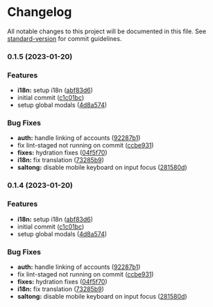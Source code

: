 # Changelog

All notable changes to this project will be documented in this file. See [standard-version](https://github.com/conventional-changelog/standard-version) for commit guidelines.

### 0.1.5 (2023-01-20)


### Features

* **i18n:** setup i18n ([abf83d6](https://github.com/carldegs/saltong-hub/commit/abf83d61d049c71e8a311d80b1f6f482161f8ea5))
* initial commit ([c1c01bc](https://github.com/carldegs/saltong-hub/commit/c1c01bcb1dcd5bf2cba157e92a81cc282eeb2621))
* setup global modals ([4d8a574](https://github.com/carldegs/saltong-hub/commit/4d8a57432298861a7025ac17516f5bb64b05bcdb))


### Bug Fixes

* **auth:** handle linking of accounts ([92287b1](https://github.com/carldegs/saltong-hub/commit/92287b1b8527f30a59c63b6ff2d5e7ac82e65ecb))
* fix lint-staged not running on commit ([ccbe931](https://github.com/carldegs/saltong-hub/commit/ccbe931d608c5469e472aeae64b6091603c74cf7))
* **fixes:** hydration fixes ([04f5f70](https://github.com/carldegs/saltong-hub/commit/04f5f708dcd06876703462326aa825e73cd663e1))
* **i18n:** fix translation ([73285b9](https://github.com/carldegs/saltong-hub/commit/73285b9dfbddb319c062bf0e5dc6095c09d60cee))
* **saltong:** disable mobile keyboard on input focus ([281580d](https://github.com/carldegs/saltong-hub/commit/281580d0de6980ed36e484ff931a354669756d88))

### 0.1.4 (2023-01-20)


### Features

* **i18n:** setup i18n ([abf83d6](https://github.com/carldegs/saltong-hub/commit/abf83d61d049c71e8a311d80b1f6f482161f8ea5))
* initial commit ([c1c01bc](https://github.com/carldegs/saltong-hub/commit/c1c01bcb1dcd5bf2cba157e92a81cc282eeb2621))
* setup global modals ([4d8a574](https://github.com/carldegs/saltong-hub/commit/4d8a57432298861a7025ac17516f5bb64b05bcdb))


### Bug Fixes

* **auth:** handle linking of accounts ([92287b1](https://github.com/carldegs/saltong-hub/commit/92287b1b8527f30a59c63b6ff2d5e7ac82e65ecb))
* fix lint-staged not running on commit ([ccbe931](https://github.com/carldegs/saltong-hub/commit/ccbe931d608c5469e472aeae64b6091603c74cf7))
* **fixes:** hydration fixes ([04f5f70](https://github.com/carldegs/saltong-hub/commit/04f5f708dcd06876703462326aa825e73cd663e1))
* **i18n:** fix translation ([73285b9](https://github.com/carldegs/saltong-hub/commit/73285b9dfbddb319c062bf0e5dc6095c09d60cee))
* **saltong:** disable mobile keyboard on input focus ([281580d](https://github.com/carldegs/saltong-hub/commit/281580d0de6980ed36e484ff931a354669756d88))
